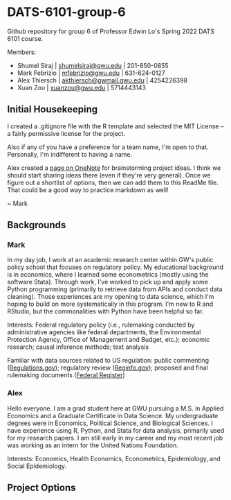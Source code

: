 # DATS-6101-group-6

Github repository for group 6 of Professor Edwin Lo's Spring 2022 DATS 6101 course.

Members:
- Shumel Siraj | <shumelsiraj@gwu.edu> | 201-850-0855
- Mark Febrizio | <mfebrizio@gwu.edu> | 631-624-0127
- Alex Thiersch | <akthiersch@gwmail.gwu.edu> | 4254226398
- Xuan Zou | <xuanzou@gwu.edu> | 5714443143

## Initial Housekeeping

I created a .gitignore file with the R template and selected the MIT License – a fairly permissive license for the project.

Also if any of you have a preference for a team name, I'm open to that. Personally, I'm indifferent to having a name.

Alex created a [page on OneNote](https://gwu0.sharepoint.com/sites/22SP_Dats6101_10M-GRP/_layouts/OneNote.aspx?id=%2Fsites%2F22SP_Dats6101_10M-GRP%2FSiteAssets%2F22SP_Dats6101_10M-GRP%20Notebook&wd=target%28_Collaboration%20Space%2FT6.one%7CECA6BC36-B95B-4F1F-833F-FD766D4E165F%2FTeam%20Project%20Brainstorm%7CB92533EC-1CA9-49E2-BD6E-C012CE298887%2F%29) for brainstorming project ideas. I think we should start sharing ideas there (even if they're very general). Once we figure out a shortlist of options, then we can add them to this ReadMe file. That could be a good way to practice markdown as well!

~ Mark

## Backgrounds

### Mark

In my day job, I work at an academic research center within GW's public policy school that focuses on regulatory policy. My educational background is in economics, where I learned some econometrics (mostly using the software Stata). Through work, I've worked to pick up and apply some Python programming (primarily to retrieve data from APIs and conduct data cleaning). Those experiences are my opening to data science, which I'm hoping to build on more systematically in this program. I'm new to R and RStudio, but the commonalities with Python have been helpful so far.

Interests: Federal regulatory policy (i.e., rulemaking conducted by administrative agencies like federal departments, the Environmental Protection Agency, Office of Management and Budget, etc.); economic research; causal inference methods; text analysis

Familiar with data sources related to US regulation: public commenting ([Regulations.gov](https://www.regulations.gov/)); regulatory review ([Reginfo.gov](https://www.reginfo.gov/public/)); proposed and final rulemaking documents ([Federal Register](https://www.federalregister.gov/))


### Alex

Hello everyone. I am a grad student here at GWU pursuing a M.S. in Applied Economics and a Graduate Certificate in Data Science. My undergraduate degrees were in Economics, Political Science, and Biological Sciences. I have experience using R, Python, and Stata for data analysis, primarily used for my research papers. I am still early in my career and my most recent job was working as an intern for the United Nations Foundation.

Interests: Economics, Health Economics, Econometrics, Epidemiology, and Social Epidemiology.

## Project Options
